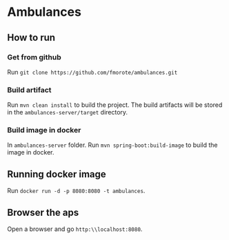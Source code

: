 # Ambulances

## How to run  

### Get from github
Run `git clone https://github.com/fmorote/ambulances.git`

### Build artifact

Run `mvn clean install` to build the project. The build artifacts will be stored in the `ambulances-server/target` directory.

### Build image in docker

In `ambulances-server` folder. Run `mvn spring-boot:build-image` to build the image in docker.

## Running docker image

Run `docker run -d -p 8080:8080 -t ambulances`.

## Browser the aps

Open a browser and go `http:\\localhost:8080`.
